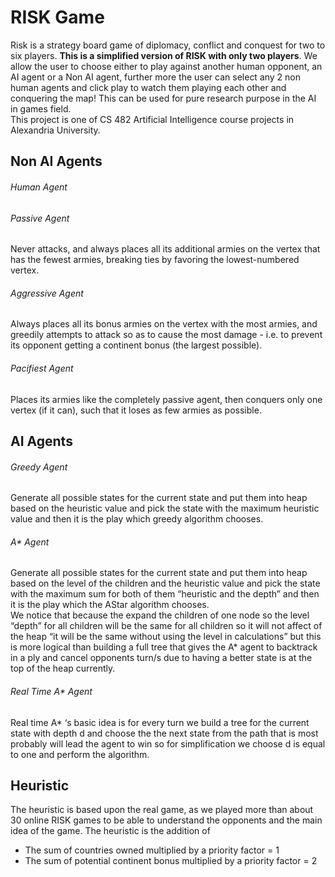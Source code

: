# RISK Game

Risk is a strategy board game of diplomacy, conflict and conquest for two to six players. **This is a simplified version of RISK with only two players**. We allow the user to choose either to play against another human opponent, an AI agent or a Non AI agent, further more the user can select any 2 non human agents and click play to watch them playing each other and conquering the map! This can be used for pure research purpose in the AI in games field. 
 <br /> This project is one of CS 482 Artificial Intelligence course projects in Alexandria University.
## Non AI Agents
###### Human Agent
###### Passive Agent
Never attacks, and always places all its additional armies on the vertex that has the fewest armies, breaking ties by favoring the lowest-numbered vertex.
###### Aggressive Agent
Always places all its bonus armies on the vertex with the most armies, and greedily attempts to attack so as to cause the most damage - i.e. to prevent its opponent getting a continent bonus (the largest possible).
###### Pacifiest Agent
Places its armies like the completely passive agent, then conquers only one vertex (if it can), such that it loses as few armies as possible.
 
## AI Agents
###### Greedy Agent
Generate all possible states for the current state and put them into heap based on the heuristic value and pick the state with the maximum heuristic value and then it is the play which greedy algorithm chooses.
###### A* Agent
Generate all possible states for the current state and put them into heap based on the level of the children and the heuristic value and pick the state with the maximum sum for both of them “heuristic and the depth” and then it is the play which the AStar algorithm chooses.
<br /> We notice that because the expand the children of one node so the level “depth” for all children will be the same for all children so it will not affect of the heap “it will be the same without using the level in calculations” but this is more logical than building a full tree that gives the A* agent to backtrack in a ply and cancel opponents turn/s due to having a better state is at the top of the heap currently.
###### Real Time A* Agent
Real time A* ‘s basic idea is for every turn we build a tree for the current state with depth d and choose the the next state from the path that is most probably will lead the agent to win so for simplification we choose d is equal to one and perform the algorithm. 

 
## Heuristic
The heuristic is based upon the real game, as we played more than about 30 online RISK games to be able to understand the opponents and the main idea of the game.
The heuristic is the addition of 
- The sum of countries owned multiplied by a priority factor = 1
- The sum of potential continent bonus multiplied by a priority factor = 2
